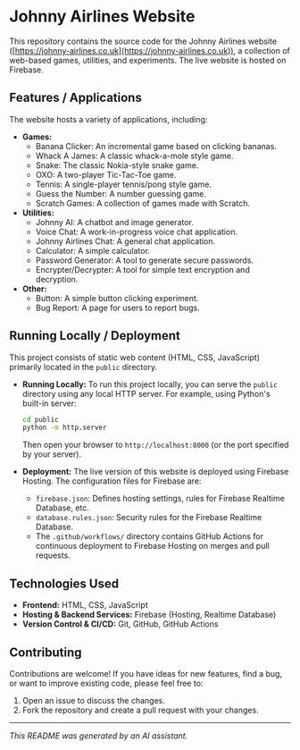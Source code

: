 # Johnny Airlines Website

This repository contains the source code for the Johnny Airlines website ([https://johnny-airlines.co.uk](https://johnny-airlines.co.uk)), a collection of web-based games, utilities, and experiments. The live website is hosted on Firebase.

## Features / Applications

The website hosts a variety of applications, including:

*   **Games:**
    *   Banana Clicker: An incremental game based on clicking bananas.
    *   Whack A James: A classic whack-a-mole style game.
    *   Snake: The classic Nokia-style snake game.
    *   OXO: A two-player Tic-Tac-Toe game.
    *   Tennis: A single-player tennis/pong style game.
    *   Guess the Number: A number guessing game.
    *   Scratch Games: A collection of games made with Scratch.
*   **Utilities:**
    *   Johnny AI: A chatbot and image generator.
    *   Voice Chat: A work-in-progress voice chat application.
    *   Johnny Airlines Chat: A general chat application.
    *   Calculator: A simple calculator.
    *   Password Generator: A tool to generate secure passwords.
    *   Encrypter/Decrypter: A tool for simple text encryption and decryption.
*   **Other:**
    *   Button: A simple button clicking experiment.
    *   Bug Report: A page for users to report bugs.

## Running Locally / Deployment

This project consists of static web content (HTML, CSS, JavaScript) primarily located in the `public` directory.

*   **Running Locally:** To run this project locally, you can serve the `public` directory using any local HTTP server. For example, using Python's built-in server:
    ```bash
    cd public
    python -m http.server
    ```
    Then open your browser to `http://localhost:8000` (or the port specified by your server).

*   **Deployment:** The live version of this website is deployed using Firebase Hosting. The configuration files for Firebase are:
    *   `firebase.json`: Defines hosting settings, rules for Firebase Realtime Database, etc.
    *   `database.rules.json`: Security rules for the Firebase Realtime Database.
    *   The `.github/workflows/` directory contains GitHub Actions for continuous deployment to Firebase Hosting on merges and pull requests.

## Technologies Used

*   **Frontend:** HTML, CSS, JavaScript
*   **Hosting & Backend Services:** Firebase (Hosting, Realtime Database)
*   **Version Control & CI/CD:** Git, GitHub, GitHub Actions

## Contributing

Contributions are welcome! If you have ideas for new features, find a bug, or want to improve existing code, please feel free to:
1.  Open an issue to discuss the changes.
2.  Fork the repository and create a pull request with your changes.

---
*This README was generated by an AI assistant.*
